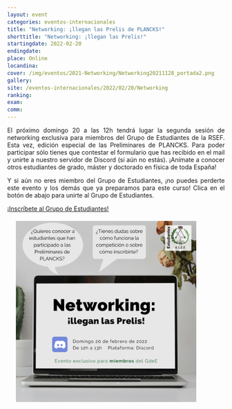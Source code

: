 ```yaml
---
layout: event
categories: eventos-internacionales
title: "Networking: ¡llegan las Prelis de PLANCKS!"
shorttitle: "Networking: ¡llegan las Prelis!"
startingdate: 2022-02-20
endingdate:
place: Online
locandina:
cover: /img/eventos/2021-Networking/Networking20211128_portada2.png
gallery:
site: /eventos-internacionales/2022/02/20/Networking
ranking: 
exam:
comm:
---
```


<div class="section">
  <div class="row">
    <div class="col s12 m6 l7">
      <div class="row center">
        <p style="text-align: justify;">
	  El próximo domingo 20 a las 12h tendrá lugar la segunda sesión de networking exclusiva para miembros del Grupo de Estudiantes de la RSEF. Esta vez, edición especial de las Preliminares de PLANCKS. Para poder participar sólo tienes que contestar el formulario que has recibido en el mail y unirte a nuestro servidor de Discord (si aún no estás). ¡Anímate a conocer otros estudiantes de grado, máster y doctorado en física de toda España!
        </p>
	<p style="text-align: justify;">
	  Y si aún no eres miembro del Grupo de Estudiantes, ¡no puedes perderte este evento y los demás que ya preparamos para este curso! Clica en el botón de abajo para unirte al Grupo de Estudiantes.
	</p>
        <a href="https://estudiantes.rsef.es/inscripcion/" target="_blank" id="about-button" class="btn-large waves-effect waves-light">¡Inscríbete al Grupo de Estudiantes!</a>
      </div>
    </div>
    <div class="col s12 m6 l5" style="padding: 20px">
      <img class="materialboxed" width="90%" src="/img/eventos/2022-Networking/Networking20220220.png">
    </div>
  </div>
</div>
	
<!---
<p style="text-align: justify;">
  <a target="_blank" href='https://www.freepik.es/vectores/fondo'>Imagen de fondo obtenida de Freepik</a>
</p>
-->
